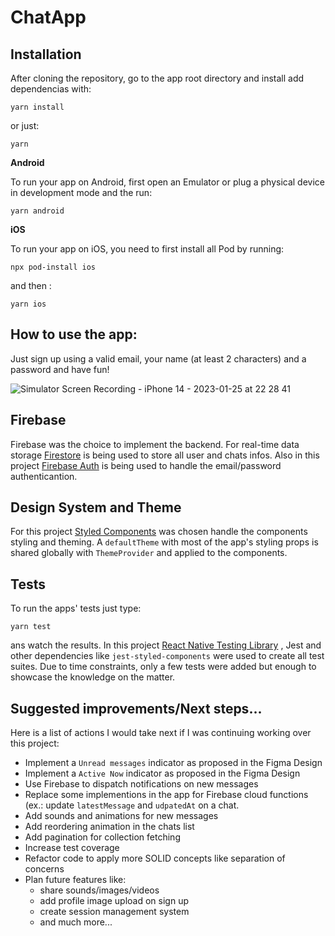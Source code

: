 
# ChatApp


## Installation
After cloning the repository, go to the app root directory and install add dependencias with:
```
yarn install
```  
or just:
```
yarn
```

**Android**

To run your app on Android,  first open an Emulator or plug a physical device in  development mode and the run:
```
yarn android
```

**iOS**

To run your app on iOS,  you need to first install all Pod by running:
```
npx pod-install ios
```
and then :
```
yarn ios
```

## How to use the app:
Just sign up using a valid email, your name (at least 2 characters) and a password and have fun!

![Simulator Screen Recording - iPhone 14 - 2023-01-25 at 22 28 41](https://user-images.githubusercontent.com/13825245/214740910-8a343856-7635-4e74-b891-e20d72913878.gif)


## Firebase
Firebase was the choice to implement the backend. For real-time data storage  [Firestore](https://firebase.google.com/products/firestore) is being used to store all user and chats infos.
Also in this project [Firebase Auth](https://firebase.google.com/products/auth) is being used to handle the email/password authenticantion.

## Design System and Theme
For this project [Styled Components](https://styled-components.com/) was chosen handle the components styling and theming. A `defaultTheme` with most of the app's styling props is shared globally with `ThemeProvider` and applied to the components.

## Tests
To run the apps' tests just type:
````
yarn test
````
ans watch the results. In this project [React Native Testing Library](https://callstack.github.io/react-native-testing-library/) , Jest and other dependencies like `jest-styled-components` were used to create all test suites. Due to time constraints, only a few tests were added but enough to showcase the knowledge on the matter.

## Suggested improvements/Next steps...
Here is a list of actions I would take next if I was continuing working over this project:

 - Implement a `Unread messages` indicator as proposed in the Figma Design
 - Implement a `Active Now` indicator as proposed in the Figma Design
 - Use Firebase to dispatch notifications on new messages
 - Replace some implementions in the app for Firebase cloud functions (ex.: update `latestMessage` and `udpatedAt` on a chat.
 - Add sounds and animations for new messages
 - Add reordering animation in the chats list
 - Add pagination for collection fetching
 - Increase test coverage
 - Refactor code to apply more SOLID concepts like separation of concerns
 - Plan future features like: 
	 - share sounds/images/videos
	 - add profile image upload on sign up
	 - create session management system
	 - and much more...

